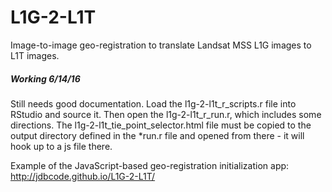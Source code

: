 # L1G-2-L1T
Image-to-image geo-registration to translate Landsat MSS L1G images to L1T images.

##### Working 6/14/16

Still needs good documentation. Load the l1g-2-l1t_r_scripts.r file into RStudio and source it. Then open the l1g-2-l1t_r_run.r, which includes some directions. The l1g-2-l1t_tie_point_selector.html file must be copied to the output directory defined in the *run.r file and opened from there - it will hook up to a js file there.

Example of the JavaScript-based geo-registration initialization app: http://jdbcode.github.io/L1G-2-L1T/
